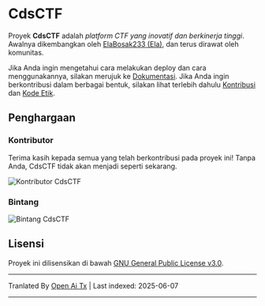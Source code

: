 # CdsCTF

Proyek **CdsCTF** adalah _platform CTF yang inovatif dan berkinerja tinggi_. Awalnya dikembangkan oleh [ElaBosak233 (Ela)](https://github.com/ElaBosak233), dan terus dirawat oleh komunitas.

Jika Anda ingin mengetahui cara melakukan deploy dan cara menggunakannya, silakan merujuk ke [Dokumentasi](https://cdsctf.e23.dev). Jika Anda ingin berkontribusi dalam berbagai bentuk, silakan lihat terlebih dahulu [Kontribusi](https://raw.githubusercontent.com/cdsctf/cdsctf/main/.github/CONTRIBUTING.md) dan [Kode Etik](https://raw.githubusercontent.com/cdsctf/cdsctf/main/.github/CODE_OF_CONDUCT.md).

## Penghargaan

### Kontributor

Terima kasih kepada semua yang telah berkontribusi pada proyek ini! Tanpa Anda, CdsCTF tidak akan menjadi seperti sekarang.

![Kontributor CdsCTF](https://contrib.rocks/image?repo=cdsctf/cdsctf)

### Bintang

![Bintang CdsCTF](https://starchart.cc/cdsctf/cdsctf.svg?variant=adaptive)

## Lisensi

Proyek ini dilisensikan di bawah [GNU General Public License v3.0](https://raw.githubusercontent.com/cdsctf/cdsctf/main/LICENSE).

---

Tranlated By [Open Ai Tx](https://github.com/OpenAiTx/OpenAiTx) | Last indexed: 2025-06-07

---